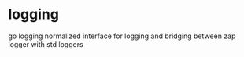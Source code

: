 # logging
go logging normalized interface for logging and  bridging  between zap logger with std  loggers
